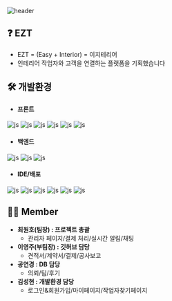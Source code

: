 ![header](https://capsule-render.vercel.app/api?type=waving&color=9ACB34&height=300&section=header&text=EZT%20&fontSize=90&fontColor=f7f5f5)

## ❓ EZT
- EZT = (Easy + Interior) = 이지테리어
- 인테리어 작업자와 고객을 연결하는 플랫폼을 기획했습니다

## 🛠 개발환경
- #### 프론트
![js](https://img.shields.io/badge/HTML-239120?style=for-the-badge&logo=html5&logoColor=white)
![js](https://img.shields.io/badge/JavaScript-F7DF1E?style=for-the-badge&logo=JavaScript&logoColor=white)
![js](https://img.shields.io/badge/CSS-239120?&style=for-the-badge&logo=css3&logoColor=white)
![js](https://img.shields.io/badge/React-20232A?style=for-the-badge&logo=react&logoColor=61DAFB)
![js](https://img.shields.io/badge/Bootstrap-563D7C?style=for-the-badge&logo=bootstrap&logoColor=white)
![js](https://img.shields.io/badge/jQuery-0769AD?style=for-the-badge&logo=jquery&logoColor=white)
- #### 백엔드
![js](https://img.shields.io/badge/Spring-6DB33F?style=for-the-badge&logo=spring&logoColor=white)
![js](https://img.shields.io/badge/Java-ED8B00?style=for-the-badge&logo=openjdk&logoColor=white)
![js](https://img.shields.io/badge/Oracle-F80000?style=for-the-badge&logo=Oracle&logoColor=white)

- #### IDE/배포
![js](https://img.shields.io/badge/Eclipse-2C2255?style=for-the-badge&logo=eclipse&logoColor=white)
![js](https://img.shields.io/badge/Visual_Studio_Code-0078D4?style=for-the-badge&logo=visual%20studio%20code&logoColor=white)
![js](https://img.shields.io/badge/GitHub-100000?style=for-the-badge&logo=github&logoColor=white)
![js](https://img.shields.io/badge/docker-%230db7ed.svg?style=for-the-badge&logo=docker&logoColor=white)
![js](https://img.shields.io/badge/Jenkins-D24939?style=for-the-badge&logo=Jenkins&logoColor=white)
![js](https://img.shields.io/badge/Amazon_AWS-232F3E?style=for-the-badge&logo=amazon-aws&logoColor=white)

## 🙋‍♀️ Member
- **최원호(팀장) : 프로젝트 총괄**
  - 관리자 페이지/결제 처리/실시간 알림/채팅
- **이영주(부팀장) : 깃허브 담당**
    - 견적서/계약서/결제/공사보고
- **공연경 : DB 담당**
    - 의뢰/팀/후기
- **김성현 : 개발환경 담당**
  - 로그인&회원가입/마이페이지/작업자찾기페이지
